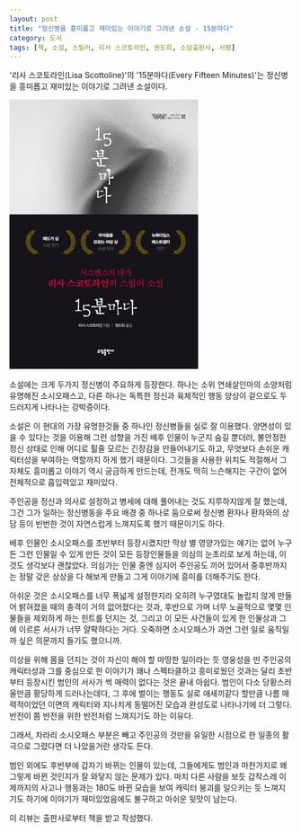 ```yaml
---
layout: post
title: "정신병을 흥미롭고 재미있는 이야기로 그려낸 소설 - 15분마다"
category: 도서
tags: [책, 소설, 스릴러, 리사 스코토라인, 권도희, 소담출판사, 서평]
---
```


'리사 스코토라인(Lisa Scottoline)'의
'15분마다(Every Fifteen Minutes)'는
정신병을 흥미롭고 재미있는 이야기로 그려낸 소설이다.

![표지](/images/book/every-fifteen-minutes-book-h480.jpg)

소설에는 크게 두가지 정신병이 주요하게 등장한다.
하나는 소위 연쇄살인마의 소양처럼 유명해진 소시오패스고,
다른 하나는 독특한 정신과 육체적인 행동 양상이 겉으로도 두드러지게 나타나는 강박증이다.

소설은 이 현대의 가장 유명한것들 중 하나인 정신병들을 실로 잘 이용했다.
양면성이 있을 수 있다는 것을 이용해 그런 성향을 가진 배후 인물이 누군지 숨길 뿐더러,
불안정한 정신 상태로 인해 어디로 튈줄 모르는 긴장감을 만들어내기도 하고,
무엇보다 손쉬운 캐릭터성을 부여하는 역할까지 하게 했기 때문이다.
그것들을 사용한 위치도 적절해서 그 자체도 흥미롭고 이야기 역시 궁금하게 만드는데,
전개도 딱히 느슨해지는 구간이 없어 전체적으로 흡입력있고 재미있다.

주인공을 정신과 의사로 설정하고 병세에 대해 풀어내는 것도 지루하지않게 잘 했는데,
그건 그가 일하는 정신병동을 주요 배경 중 하나로 둠으로써
정신병 환자나 환자와의 상담 등이 빈번한 것이 자연스럽게 느껴지도록 했기 때문이기도 하다.

배후 인물인 소시오패스를 초반부터 등장시켰지만 막상 별 영양가있는 얘기는 없어
누구든 그런 인물일 수 있게 만든 것이 모든 등장인물들을 의심의 눈초리로 보게 하는데,
이것도 생각보다 괜찮았다.
의심가는 인물 중엔 심지어 주인공도 끼어 있어서
중후반까지는 정말 갖은 상상을 다 해보게 만들고 그게 이야기에 흥미를 더해주기도 한다.

아쉬운 것은 소시오패스를 너무 폭넓게 설정한지라
오히려 누구였대도 놀랍지 않게 만들어 밝혀졌을 때의 충격이 거의 없어졌다는 것과,
후반으로 가며 너무 노골적으로 몇몇 인물들을 제외하게 하는 힌트를 던지는 것,
그리고 이 모든 사건들이 있게 한 인물상과 그에 이르른 서사가 너무 얄팍하다는 거다.
오죽하면 소시오패스가 과연 그런 일로 움직일까 싶은 의문까지 들기도 했으니까.

이상을 위해 몸을 던지는 것이 자신이 해야 할 마땅한 일이라는 듯 영웅성을 띤 주인공의 캐릭터성과
그를 중심으로 한 이야기가 꽤나 스펙타클하고 흥미로웠던 것과는 달리
초반부터 등장시킨 범인의 서사가 썩 매력이 없다는 것은 끝내 아쉽다.
범인이 다소 당황스러울만큼 황당하게 드러나는데다,
그 후에 벌이는 행동도 실로 애새끼같다 할만큼
나름 매력적이었던 이면의 캐릭터와 지나치게 동떨어진 모습과 완성도로 나타나기에 더 그렇다.
반전이 쫌 반전을 위한 반전처럼 느껴지기도 하는 이유다.

그래서, 차라리 소시오패스 부분은 빼고
주인공의 것만을 유일한 시점으로 한
일종의 활극으로 그렸다면 더 나았을거란 생각도 든다.

범인 외에도 후반부에 갑자기 바뀌는 인물이 있는데,
그들에게도 범인과 마찬가지로 왜 그렇게 바뀐 것인지가 잘 와닿지 않는 문제가 있다.
마치 다른 사람을 보듯 갑작스레 이제까지의 사고나 행동과는 180도 바뀐 모습을 보여
캐릭터 붕괴를 일으키는 듯 느껴지기도 하기에
이야기가 재미있었음에도 불구하고 아쉬운 뒷맛이 남는다.



<div class="im im-info">
이 리뷰는 출판사로부터 책을 받고 작성했다.
</div>
